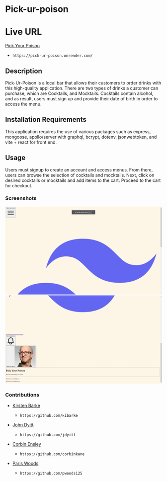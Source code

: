 # Pick-ur-poison

# Live URL
[Pick Your Poison](https://pick-ur-poison.onrender.com/)
- `https://pick-ur-poison.onrender.com/`

## Description
Pick-Ur-Poison is a local bar that allows their customers to order drinks with this high-quality application. There are two types of drinks a customer can purchase, which are Cocktails, and Mocktails. Cocktails contain alcohol, and as result, users must sign up and provide their date of birth in order to access the menu. 

## Installation Requirements
This application requires the use of various packages such as express, mongoose, apollo/server with graphql, bcrypt, dotenv, jsonwebtoken, and vite + react for front end.

## Usage
Users must signup to create an account and access menus. From there, users can browse the selection of cocktails and mocktails. Next, click on desired cocktails or mocktails and add items to the cart. Proceed to the cart for checkout. 

### Screenshots
![alt text](./screenshots/image.png)
![alt text](./screenshots/image1.png)

### Contributions
- [Kirsten Barke](https://github.com/kibarke)
    - `https://github.com/kibarke`

- [John Dyitt](https://github.com/jdyitt)
    - `https://github.com/jdyitt`

- [Corbin Ensley](https://github.com/corbinkane) 
    - `https://github.com/corbinkane`

- [Paris Woods](https://github.com/pwoods125) 
    - `https://github.com/pwoods125`

